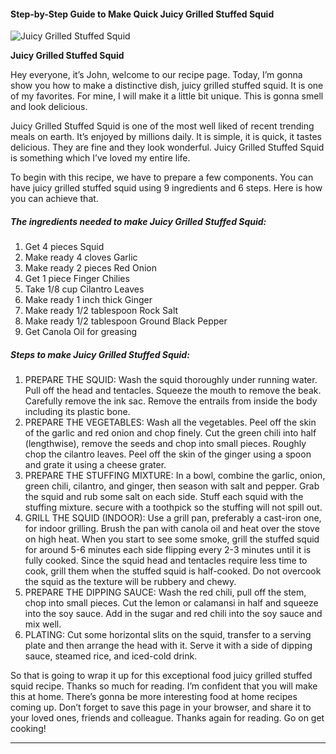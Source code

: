             

#### Step-by-Step Guide to Make Quick Juicy Grilled Stuffed Squid

![Juicy Grilled Stuffed Squid](https://img-global.cpcdn.com/recipes/46ad0f5901706025/751x532cq70/juicy-grilled-stuffed-squid-recipe-main-photo.jpg)

**Juicy Grilled Stuffed Squid**

Hey everyone, it’s John, welcome to our recipe page. Today, I’m gonna show you how to make a distinctive dish, juicy grilled stuffed squid. It is one of my favorites. For mine, I will make it a little bit unique. This is gonna smell and look delicious.

Juicy Grilled Stuffed Squid is one of the most well liked of recent trending meals on earth. It’s enjoyed by millions daily. It is simple, it is quick, it tastes delicious. They are fine and they look wonderful. Juicy Grilled Stuffed Squid is something which I’ve loved my entire life.

To begin with this recipe, we have to prepare a few components. You can have juicy grilled stuffed squid using 9 ingredients and 6 steps. Here is how you can achieve that.

##### The ingredients needed to make Juicy Grilled Stuffed Squid:

1.  Get 4 pieces Squid
2.  Make ready 4 cloves Garlic
3.  Make ready 2 pieces Red Onion
4.  Get 1 piece Finger Chilies
5.  Take 1/8 cup Cilantro Leaves
6.  Make ready 1 inch thick Ginger
7.  Make ready 1/2 tablespoon Rock Salt
8.  Make ready 1/2 tablespoon Ground Black Pepper
9.  Get Canola Oil for greasing

##### Steps to make Juicy Grilled Stuffed Squid:

1.  PREPARE THE SQUID: Wash the squid thoroughly under running water. Pull off the head and tentacles. Squeeze the mouth to remove the beak. Carefully remove the ink sac. Remove the entrails from inside the body including its plastic bone.
2.  PREPARE THE VEGETABLES: Wash all the vegetables. Peel off the skin of the garlic and red onion and chop finely. Cut the green chili into half (lengthwise), remove the seeds and chop into small pieces. Roughly chop the cilantro leaves. Peel off the skin of the ginger using a spoon and grate it using a cheese grater.
3.  PREPARE THE STUFFING MIXTURE: In a bowl, combine the garlic, onion, green chili, cilantro, and ginger, then season with salt and pepper. Grab the squid and rub some salt on each side. Stuff each squid with the stuffing mixture. secure with a toothpick so the stuffing will not spill out.
4.  GRILL THE SQUID (INDOOR): Use a grill pan, preferably a cast-iron one, for indoor grilling. Brush the pan with canola oil and heat over the stove on high heat. When you start to see some smoke, grill the stuffed squid for around 5-6 minutes each side flipping every 2-3 minutes until it is fully cooked. Since the squid head and tentacles require less time to cook, grill them when the stuffed squid is half-cooked. Do not overcook the squid as the texture will be rubbery and chewy.
5.  PREPARE THE DIPPING SAUCE: Wash the red chili, pull off the stem, chop into small pieces. Cut the lemon or calamansi in half and squeeze into the soy sauce. Add in the sugar and red chili into the soy sauce and mix well.
6.  PLATING: Cut some horizontal slits on the squid, transfer to a serving plate and then arrange the head with it. Serve it with a side of dipping sauce, steamed rice, and iced-cold drink.

So that is going to wrap it up for this exceptional food juicy grilled stuffed squid recipe. Thanks so much for reading. I’m confident that you will make this at home. There’s gonna be more interesting food at home recipes coming up. Don’t forget to save this page in your browser, and share it to your loved ones, friends and colleague. Thanks again for reading. Go on get cooking!

* * *